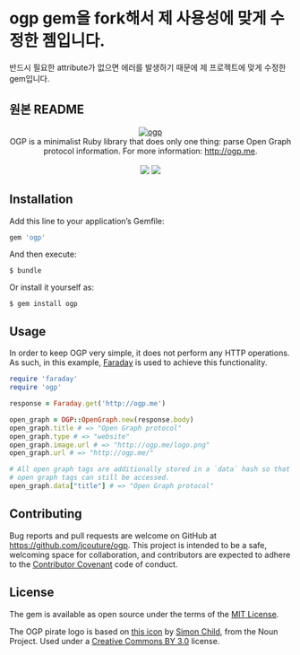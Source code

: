 # ogp gem을 fork해서 제 사용성에 맞게 수정한 젬입니다.
반드시 필요한 attribute가 없으면 에러를 발생하기 때문에 제 프로젝트에 맞게 수정한 gem입니다.

## 원본 README
<p align="center">
  <a href="https://github.com/jcouture/ogp">
    <img src="https://i.imgur.com/qZrMsLq.png" alt="ogp" />
  </a>
  <br />
  OGP is a minimalist Ruby library that does only one thing: parse Open Graph protocol information. For more information: <a href="http://ogp.me">http://ogp.me</a>.
  <br /><br />
  <a href="https://rubygems.org/gems/ogp"><img src="http://img.shields.io/gem/v/ogp.svg" /></a>
  <a href="https://travis-ci.org/jcouture/ogp"><img src="http://img.shields.io/travis/jcouture/ogp.svg" /></a>
</p>


## Installation

Add this line to your application’s Gemfile:

```ruby
gem 'ogp'
```

And then execute:

    $ bundle

Or install it yourself as:

    $ gem install ogp

## Usage

In order to keep OGP very simple, it does not perform any HTTP operations. As such, in this example, [Faraday](https://github.com/lostisland/faraday) is used to achieve this functionality.

```ruby
require 'faraday'
require 'ogp'

response = Faraday.get('http://ogp.me')

open_graph = OGP::OpenGraph.new(response.body)
open_graph.title # => "Open Graph protocol"
open_graph.type # => "website"
open_graph.image.url # => "http://ogp.me/logo.png"
open_graph.url # => "http://ogp.me/"

# All open graph tags are additionally stored in a `data` hash so that custom
# open graph tags can still be accessed.
open_graph.data["title"] # => "Open Graph protocol"
```

## Contributing

Bug reports and pull requests are welcome on GitHub at https://github.com/jcouture/ogp. This project is intended to be a safe, welcoming space for collaboration, and contributors are expected to adhere to the [Contributor Covenant](http://contributor-covenant.org) code of conduct.


## License

The gem is available as open source under the terms of the [MIT License](http://opensource.org/licenses/MIT).

The OGP pirate logo is based on [this icon](https://thenounproject.com/term/pirate/9414/) by [Simon Child](https://thenounproject.com/Simon%20Child/), from the Noun Project. Used under a [Creative Commons BY 3.0](http://creativecommons.org/licenses/by/3.0/) license.
